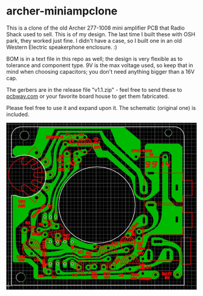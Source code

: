 # archer-miniampclone
This is a clone of the old Archer 277-1008 mini amplifier PCB that Radio Shack used to sell.  This is of my design.  The last time I built these with OSH park, they worked just fine.  I didn't have a case, so I built one in an old Western Electric speakerphone enclosure. :)

BOM is in a text file in this repo as well; the design is very flexible as to tolerance and component type.  9V is the max voltage used, so keep that in mind when choosing capacitors; you don't need anything bigger than a 16V cap.

The gerbers are in the release file "v1.1.zip" - feel free to send these to [pcbway.com](https://www.pcbway.com) or your favorite board house to get them fabricated.

Please feel free to use it and expand upon it.  The schematic (original one) is included.

![2771008](image.jpg)
